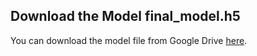 ## Download the Model final_model.h5

You can download the model file from Google Drive [here](https://drive.google.com/file/d/1iF7nAYYHNlFUdMvWJ4Fne8zrH85vbAIP/view?usp=drive_link).
